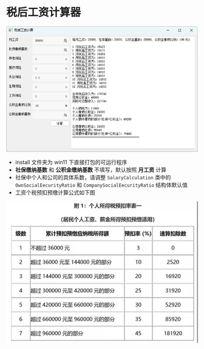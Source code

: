 # 税后工资计算器

![展示](image/show.png)

- install 文件夹为 win11 下直接打包的可运行程序
- **社保缴纳基数** 和 **公积金缴纳基数** 不填写，默认按照 **月工资** 计算
- 社保中个人和公司的具体系数，请调整 `SalaryCalculation` 类中的 `OwnSocialEecurityRatio` 和 `CompanySocialEecurityRatio` 结构体默认值
- 工资个税预扣预缴计算公式如下图

![预扣率表](image/quick.jpg)
